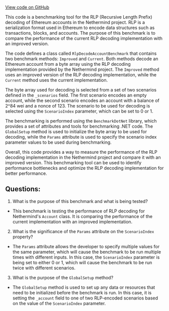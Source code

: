 [View code on GitHub](https://github.com/nethermindeth/nethermind/Nethermind.Benchmark/Rlp/RlpDecodeAccountBenchmark.cs)

This code is a benchmarking tool for the RLP (Recursive Length Prefix) decoding of Ethereum accounts in the Nethermind project. RLP is a serialization format used in Ethereum to encode data structures such as transactions, blocks, and accounts. The purpose of this benchmark is to compare the performance of the current RLP decoding implementation with an improved version.

The code defines a class called `RlpDecodeAccountBenchmark` that contains two benchmark methods: `Improved` and `Current`. Both methods decode an Ethereum account from a byte array using the RLP decoding implementation provided by the Nethermind project. The `Improved` method uses an improved version of the RLP decoding implementation, while the `Current` method uses the current implementation.

The byte array used for decoding is selected from a set of two scenarios defined in the `_scenarios` field. The first scenario encodes an empty account, while the second scenario encodes an account with a balance of 2^84 wei and a nonce of 123. The scenario to be used for decoding is selected using the `ScenarioIndex` parameter, which can be set to 0 or 1.

The benchmarking is performed using the `BenchmarkDotNet` library, which provides a set of attributes and tools for benchmarking .NET code. The `GlobalSetup` method is used to initialize the byte array to be used for decoding, while the `Params` attribute is used to specify the scenario index parameter values to be used during benchmarking.

Overall, this code provides a way to measure the performance of the RLP decoding implementation in the Nethermind project and compare it with an improved version. This benchmarking tool can be used to identify performance bottlenecks and optimize the RLP decoding implementation for better performance.
## Questions: 
 1. What is the purpose of this benchmark and what is being tested?
- This benchmark is testing the performance of RLP decoding for Nethermind's `Account` class. It is comparing the performance of the current implementation with an improved implementation.

2. What is the significance of the `Params` attribute on the `ScenarioIndex` property?
- The `Params` attribute allows the developer to specify multiple values for the same parameter, which will cause the benchmark to be run multiple times with different inputs. In this case, the `ScenarioIndex` parameter is being set to either 0 or 1, which will cause the benchmark to be run twice with different scenarios.

3. What is the purpose of the `GlobalSetup` method?
- The `GlobalSetup` method is used to set up any data or resources that need to be initialized before the benchmark is run. In this case, it is setting the `_account` field to one of two RLP-encoded scenarios based on the value of the `ScenarioIndex` parameter.